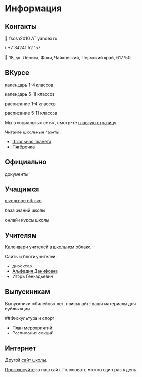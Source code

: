 # Информация

## Контакты

:e-mail: fsosh2010 AT yandex.ru

:telephone_receiver: +7 34241 52 157

:incoming_envelope: 18, ул. Ленина, Фоки, Чайковский, Пермский край, 617750

## ВКурсе

календарь 1-4 классов

календарь 5-11 классов

расписание 1-4 классов

расписание 5-11 классов

Мы в социальных сетях, смотрите [главную страницу](http://fokichool.org).

Читайте школьные газеты:

- [Школьная планета](http://planetfokischool.blogspot.ru/?view=magazine)
- [Пятёрочка](http://fiveismagazine.blogspot.ru)

## Официально

документы

## Учащимся

[школьное облако](https://docs.google.com/a/fokischool.org)

база знаний школы

онлайн курсы школы

## Учителям

Календари учителей в [школьном облаке](https://docs.google.com/a/fokischool.org).

Сайты и блоги учителей:

- директор
- [Альфадия Данифовна](http://about.me/alfadia/)
- Игорь Геннадьевич

## Выпускникам

Выпускники юбилейных лет, присылайте ваши материалы для публикации.

##Физкультура и спорт

- План мероприятий
- Расписание секций

## Интернет

Другой [сайт школы](http://fokinder.ru/).

[Проголосуйте](http://edu-top.ru/vote.php?id=39291) за наш сайт. Голосовать можно один раз в день.
